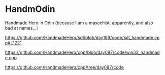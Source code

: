 # HandmOdin

Handmade Hero in Odin (because I am a masochist, apparently, and also bad at names...)

https://github.com/HandmadeHero/sdl/blob/day169/code/sdl_handmade.cpp#L1221

https://github.com/HandmadeHero/cpp/blob/day087/code/win32_handmade.cpp

https://github.com/HandmadeHero/cpp/tree/day087/code